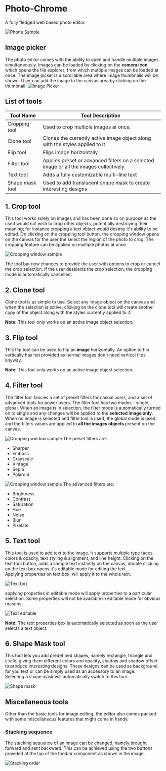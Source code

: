 # Photo-Chrome

A fully fledged web based photo editor.

![Phone Sample](./image_sample/main.png)

## Image picker

The photo editor comes with the ability to open and handle multiple images simultaneously. Images can be loaded by clicking on the __camera icon__ which opens the file explorer; from which multiple images can be loaded at once. The image picker is a scrollable area where image thumbnails will be shown. User can add the image to the canvas area by clicking on the thumbnail.
![Image Picker](./image_sample/image_picker.png)

## List of tools

| Tool Name | Tool Description |
| --- | --- |
| Cropping tool | Used to crop multiple images at once. |
| Clone tool | Clones the currently active image object along with the styles applied to it |
| Flip tool | Flips image horizontally |
| Filter tool | Applies preset or advanced filters on a selected image or all the images collectively |
| Text tool | Adds a fully customizable multi-line text |
| Shape mask tool | Used to add translucent shape mask to create interesting designs |

## 1. Crop tool

This tool works solely on images and has been done so on purpose as the used would not wish to crop other objects, potentially destroying their meaning; for instance cropping a text object would destroy it's ability to be edited.
On clicking on the cropping tool button, the cropping window opens on the canvas for the user the select the region of the photo to crop. The cropping feature can be applied on multiple photos at once.

![Cropping window sample](./image_sample/cropping_window.png)

The tool bar now changes to provide the user with options to crop or cancel the crop selection. If the user deselects the crop selection, the cropping mode is automatically cancelled.

## 2. Clone tool

Clone tool is as simple to use. Select any image object on the canvas and when the selection is active, clicking on the clone tool will create another copy of the object along with the styles currently applied to it.

**Note:** This tool only works on an active image object selection.

## 3. Flip tool

This flip tool can be used to flip an __image__ horizontally. An option to flip vertically has not provided as normal images don't need vertical flips anyway.

**Note:** This tool only works on an active image object selection.

## 4. Filter tool

The filter tool fancies a set of preset filters for casual users, and a set of advanced tools for power users. The filter tool has two modes - single, global. When an image is in selection, the filter mode is automatically turned on to single and any changes will be applied to the __selected image only__. When no image is selected and filter tool is used, the global mode is used and the filters values are applied to __all the images objects__ present on the canvas.
  
![Cropping window sample](./image_sample/filter_preset.png)
The preset filters are:

* Sharper
* Emboss
* Grayscale
* Vintage
* Sepia
* Polaroid

![Cropping window sample](./image_sample/filter_advanced.png)
The advanced filters are:

* Brightness
* Contrast
* Saturation
* Hue
* Noise
* Blur
* Pixelate

## 5. Text tool

This tool is used to add text to the image. It supports multiple type faces, colors & opacity, text styling & alignment, and line height. Clicking on the text tool button, adds a sample text instantly pn the canvas; double clicking on the text box opens it's editable mode for editing the text.  
Applying properties on text box, will apply it to the whole text.

![Text box](./image_sample/text_box.png)

applying properties in editable mode will apply properties to a particular selection. Some properties will not be available in editable mode for obvious reasons.

![Text editable](./image_sample/text_editable.png)

**Note:** The text properties box is automatically selected as soon as the user selects a text object.

## 6. Shape Mask tool

This tool lets you add predefined shapes, namely rectangle, triangle and circle, giving them different colors and opacity, shadow and shadow offset to produce interesting designs. These designs can be used as background for you text or can be simply used as an accessory to an image.  
Selecting a shape mask will automatically switch to this tool.

![Shape mask](./image_sample/shape_mask.png)

## Miscellaneous tools

Other than the basic tools for image editing, the editor also comes packed with some miscellaneous features that might come in handy.

### Stacking sequence

The stacking sequence of an image can be changed, namely brought forward and sent backward. This can be achieved using the two buttons provided at the top of the toolbar component as shown in the image.

![Stacking order](./image_sample/stacking_order.png)

